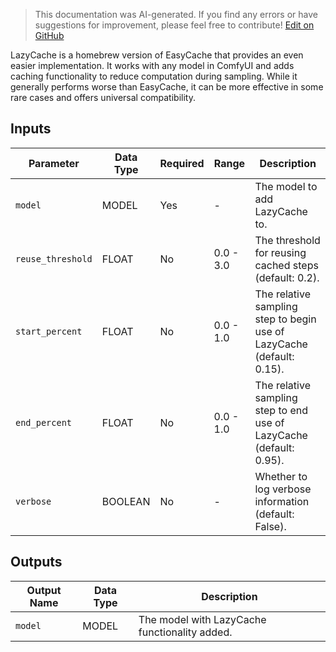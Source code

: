 > This documentation was AI-generated. If you find any errors or have suggestions for improvement, please feel free to contribute! [Edit on GitHub](https://github.com/Comfy-Org/embedded-docs/blob/main/comfyui_embedded_docs/docs/LazyCache/en.md)

LazyCache is a homebrew version of EasyCache that provides an even easier implementation. It works with any model in ComfyUI and adds caching functionality to reduce computation during sampling. While it generally performs worse than EasyCache, it can be more effective in some rare cases and offers universal compatibility.

## Inputs

| Parameter | Data Type | Required | Range | Description |
|-----------|-----------|----------|-------|-------------|
| `model` | MODEL | Yes | - | The model to add LazyCache to. |
| `reuse_threshold` | FLOAT | No | 0.0 - 3.0 | The threshold for reusing cached steps (default: 0.2). |
| `start_percent` | FLOAT | No | 0.0 - 1.0 | The relative sampling step to begin use of LazyCache (default: 0.15). |
| `end_percent` | FLOAT | No | 0.0 - 1.0 | The relative sampling step to end use of LazyCache (default: 0.95). |
| `verbose` | BOOLEAN | No | - | Whether to log verbose information (default: False). |

## Outputs

| Output Name | Data Type | Description |
|-------------|-----------|-------------|
| `model` | MODEL | The model with LazyCache functionality added. |
